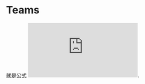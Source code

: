 # Teams

就是公式 ![\sum_{k=0}^Nk\binom Nk=2^{N-1}k](https://latex.codecogs.com/gif.latex?%5Csum_%7Bk%3D0%7D%5ENk%5Cbinom%20Nk%3D2%5E%7BN-1%7Dk).
